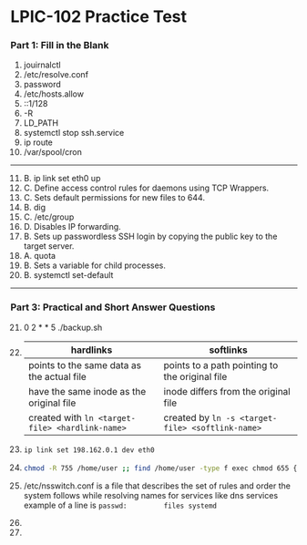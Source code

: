 # LPIC-102 Practice Test

### Part 1: Fill in the Blank

1. jouirnalctl
2. /etc/resolve.conf
3. password
4. /etc/hosts.allow
5. ::1/128
6. -R
7. LD_PATH
8. systemctl stop ssh.service
9. ip route
10. /var/spool/cron
***

11. B. ip link set eth0 up
12. C. Define access control rules for daemons using TCP Wrappers.
13. C. Sets default permissions for new files to 644.
14. B. dig
15. C. /etc/group
16. D. Disables IP forwarding.
17. B. Sets up passwordless SSH login by copying the public key to the target server.
18. A. quota
19. B. Sets a variable for child processes.
20. B. systemctl set-default

***

### Part 3: Practical and Short Answer Questions
21. 0  2  *  *  5  ./backup.sh
22. | hardlinks | softlinks |
    |-----------|-----------|
    | points to the same data as the actual file | points to a path pointing to the original file |
    | have the same inode as the original file | inode differs from the original file |
    | created with `ln <target-file> <hardlink-name>` | created by `ln -s <target-file> <softlink-name>` |
23. ```bash
    ip link set 198.162.0.1 dev eth0
    ```
24. ```bash
    chmod -R 755 /home/user ;; find /home/user -type f exec chmod 655 {} \;
    ```
25. /etc/nsswitch.conf is a file that describes the set of rules and order the system follows while resolving names for services like dns services
    example of a line is  `passwd:         files systemd`
27. 
    
28. 
